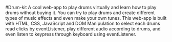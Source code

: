 #Drum-kit
A cool web-app to play drums virtually and learn how to play drums without buying it.
You can try to play drums and create different types of music effects and even make your own tunes.
This web-app is built with HTML, CSS, JavaScript and DOM Manipulation to select each drums read clicks by eventListener, play different audio according to drums, and even listen to keypress through keyboard using eventListener.